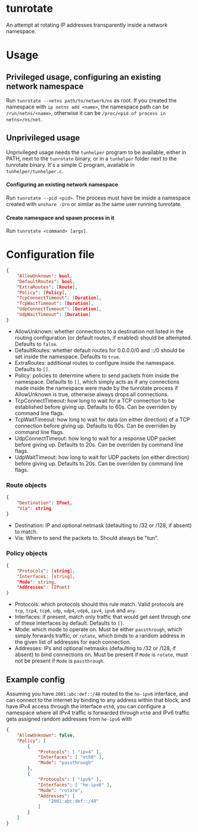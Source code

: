 # tunrotate

An attempt at rotating IP addresses transparently inside a network namespace.

# Usage

## Privileged usage, configuring an existing network namespace

Run `tunrotate --netns path/to/network/ns` as root. If you created the namespace with `ip netns add <name>`,
the namespace path can be `/run/netns/<name>`, otherwise it can be `/proc/<pid of process in netns>/ns/net`.

## Unprivileged usage

Unprivileged usage needs the `tunhelper` program to be available, either in PATH, next to the `tunrotate` binary,
or in a `tunhelper` folder next to the tunrotate binary. It's a simple C program, available in `tunhelper/tunhelper.c`.

#### Configuring an existing network namespace

Run `tunrotate --pid <pid>`. The process must have be inside a namespace created with `unshare -Urn` or
similar as the same user running tunrotate.

#### Create namespace and spawn process in it

Run `tunrotate <command> [args]`.

# Configuration file

```json
{
    "AllowUnknown": bool,
    "DefaultRoutes": bool,
    "ExtraRoutes": [Route],
    "Policy": [Policy],
    "TcpConnectTimeout": [Duration],
    "TcpWaitTimeout": [Duration],
    "UdpConnectTimeout": [Duration],
    "UdpWaitTimeout": [Duration]
}
```

- AllowUnknown: whether connections to a destination not listed in the routing configuration (or default routes, if enabled) should be attempted. Defaults to `false`.
- DefaultRoutes: whether default routes for 0.0.0.0/0 and ::/0 should be set inside the namespace. Defaults to `true`.
- ExtraRoutes: additional routes to configure inside the namespace. Defaults to `[]`.
- Policy: policies to determine where to send packets from inside the namespace. Defaults to `[]`, which simply acts as if any connections made inside the namespace were made by the tunrotate process if AllowUnknown is true, otherwise always drops all connections.
- TcpConnectTimeout: how long to wait for a TCP connection to be established before giving up. Defaults to 60s. Can be overriden by command line flags.
- TcpWaitTimeout: how long to wait for data (on either direction) of a TCP connection before giving up. Defaults to 60s. Can be overriden by command line flags.
- UdpConnectTimeout: how long to wait for a response UDP packet before giving up. Defaults to 20s. Can be overriden by command line flags.
- UdpWaitTimeout: how long to wait for UDP packets (on either direction) before giving up. Defaults to 20s. Can be overriden by command line flags.

### Route objects

```json
{
    "Destination": IPnet,
    "Via": string
}
```

- Destination: IP and optional netmask (defaulting to /32 or /128, if absent) to match.
- Via: Where to send the packets to. Should always be "tun".

### Policy objects

```json
{
    "Protocols": [string],
    "Interfaces: [string],
    "Mode": string,
    "Addresses": [IPnet]
}
```

- Protocols: which protocols should this rule match. Valid protocols are `tcp`, `tcp4`, `tcp6`, `udp`, `udp4`, `udp6`, `ipv4`, `ipv6` and `any`.
- Interfaces: if present, match only traffic that would get sent through one of these interfaces by default. Defaults to `[]`.
- Mode: which mode to operate on. Must be either `passthrough`, which simply forwards traffic, or `rotate`, which binds to a random address in the given list of addresses for each connection.
- Addresses: IPs and optional netmasks (defaulting to /32 or /128, if absent) to bind connections on. Must be present if `Mode` is `rotate`, must not be present if `Mode` is `passthrough`.

## Example config

Assuming you have `2001:abc:def::/48` routed to the `he-ipv6` interface, and can connect to the internet by binding
to any address within that block, and have IPv4 access through the interface `eth0`, you can configure a namespace
where all IPv4 traffic is forwarded through `eth0` and IPv6 traffic gets assigned random addresses from `he-ipv6` with

```json
{
    "AllowUnknown": false,
    "Policy": [
        {
            "Protocols": [ "ipv4" ],
            "Interfaces": [ "eth0" ],
            "Mode": "passthrough"
        },
        {
            "Protocols": [ "ipv6" ],
            "Interfaces": [ "he-ipv6" ],
            "Mode": "rotate",
            "Addresses": [
                "2001:abc:def::/48"
            ]
        }
    ]
}
```

